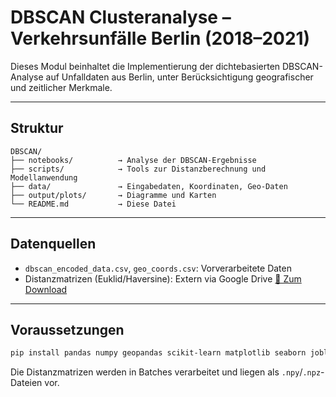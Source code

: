 # DBSCAN Clusteranalyse – Verkehrsunfälle Berlin (2018–2021)

Dieses Modul beinhaltet die Implementierung der dichtebasierten DBSCAN-Analyse auf Unfalldaten aus Berlin, unter Berücksichtigung geografischer und zeitlicher Merkmale.

---

## Struktur

```
DBSCAN/
├── notebooks/          → Analyse der DBSCAN-Ergebnisse
├── scripts/            → Tools zur Distanzberechnung und Modellanwendung
├── data/               → Eingabedaten, Koordinaten, Geo-Daten
├── output/plots/       → Diagramme und Karten
└── README.md           → Diese Datei
```

---

## Datenquellen

- `dbscan_encoded_data.csv`, `geo_coords.csv`: Vorverarbeitete Daten
- Distanzmatrizen (Euklid/Haversine): Extern via Google Drive
  [📂 Zum Download](https://drive.google.com/drive/folders/1QmqFjW6Ajc4rsulmfUj3tjEL7NWzuWBV?usp=sharing)

---

## Voraussetzungen

```bash
pip install pandas numpy geopandas scikit-learn matplotlib seaborn joblib tqdm fiona
```

Die Distanzmatrizen werden in Batches verarbeitet und liegen als `.npy`/`.npz`-Dateien vor.
